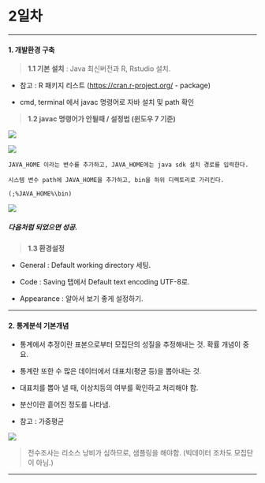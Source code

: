 # 2일차 


-----------------------


#### **1. 개발환경 구축**


> **1.1 기본 설치** : Java 최신버전과 R, Rstudio 설치.

- 참고 : R 패키지 리스트 (https://cran.r-project.org/ - package)

- cmd, terminal 에서 javac 명령어로 자바 설치 및 path 확인

> **1.2 javac 명령어가 안될때 / 설정법 (윈도우 7 기준)**

![](https://raw.github.com/yoonkt200/DataScience/master/week2_StatisticAnalysis/week2_images/1.JPG)

![](https://raw.github.com/yoonkt200/DataScience/master/week2_StatisticAnalysis/week2_images/2.JPG)

```
JAVA_HOME 이라는 변수를 추가하고, JAVA_HOME에는 java sdk 설치 경로를 입력한다.

시스템 변수 path에 JAVA_HOME을 추가하고, bin을 하위 디렉토리로 가리킨다.

(;%JAVA_HOME%\bin)
```

![](https://raw.github.com/yoonkt200/DataScience/master/week2_StatisticAnalysis/week2_images/3.JPG)

##### 다음처럼 되었으면 성공.

> **1.3 환경설정**

- General : Default working directory 세팅.

- Code : Saving 탭에서 Default text encoding UTF-8로.

- Appearance : 알아서 보기 좋게 설정하기.



-----------------------


#### **2. 통계분석 기본개념**

- 통계에서 추정이란 표본으로부터 모집단의 성질을 추정해내는 것. 확률 개념이 중요.

- 통계란 또한 수 많은 데이터에서 대표치(평균 등)을 뽑아내는 것.

- 대표치를 뽑아 낼 때, 이상치등의 여부를 확인하고 처리해야 함.

- 분산이란 흩어진 정도를 나타냄.

- 참고 : 가중평균

![](https://raw.github.com/yoonkt200/DataScience/master/week2_StatisticAnalysis/week2_images/4.JPG)

> 전수조사는 리소스 낭비가 심하므로, 샘플링을 해야함. (빅데이터 조차도 모집단이 아님.)



-----------------------
